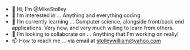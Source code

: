 - 👋 Hi, I’m @MikeStolley
- 👀 I’m interested in ... Anything and everything coding
- 🌱 I’m currently learning ... Computer science, alongside front/back end applications. Very new, and very much willing to learn from others.
- 💞️ I’m looking to collaborate on ... Anything that I'm working on really!
- 📫 How to reach me ... via email at stolleywilliam@yahoo.com

<!---
MikeStolley/MikeStolley is a ✨ special ✨ repository because its `README.md` (this file) appears on your GitHub profile.
You can click the Preview link to take a look at your changes.
--->
